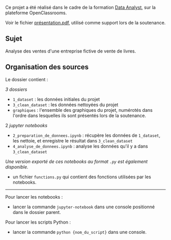 Ce projet a été réalisé dans le cadre de la formation [Data Analyst](https://openclassrooms.com/fr/paths/65-data-analyst), sur la plateforme OpenClassrooms.

Voir le fichier [présentation.pdf](présentation.pdf), utilisé comme support lors de la soutenance.

## Sujet

Analyse des ventes d'une entreprise fictive de vente de livres.

## Organisation des sources

Le dossier contient :

*3 dossiers*
- `1_dataset` : les données initiales du projet
- `3_clean_dataset` : les données nettoyées du projet 
- `graphiques` : l'ensemble des graphiques du projet, numérotés dans l'ordre dans lesquelles ils sont présentés lors de la soutenance.
    
2 *jupyter notebooks*
- `2_preparation_de_donnees.ipynb` : récupère les données de `1_dataset`, les nettoie, et enregistre le résultat dans `3_clean_dataset`
- `4_analyse_de_donnees.ipynb` : analyse les données qu'il y a dans `3_clean_dataset`

*Une version exporté de ces notebooks au format `.py` est également disponible.*

- un fichier `functions.py` qui contient des fonctions utilisées par les notebooks.

-----------------------------------------------------------------------------------

Pour lancer les notebooks :
- lancer la commande `jupyter-notebook` dans une console positionné dans le dossier parent.

Pour lancer les scripts Python :
- lancer la commande `python {nom_du_script}` dans une console.
